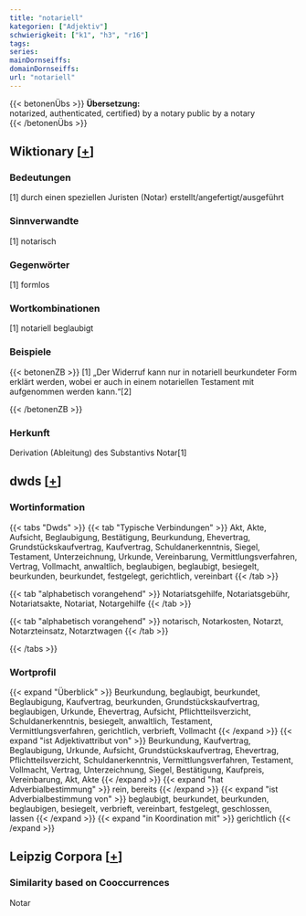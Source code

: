 ```yaml
---
title: "notariell"
kategorien: ["Adjektiv"]
schwierigkeit: ["k1", "h3", "r16"]
tags:
series:
mainDornseiffs:
domainDornseiffs:
url: "notariell"
---
```


{{< betonenÜbs >}}
**Übersetzung:**  
notarized, authenticated, certified) by a notary public by a notary  
{{< /betonenÜbs >}}

## Wiktionary [[+](https://de.wiktionary.org/wiki/notariell)]

### Bedeutungen
[1] durch einen speziellen Juristen (Notar) erstellt/angefertigt/ausgeführt  

### Sinnverwandte
[1] notarisch  

### Gegenwörter
[1] formlos  

### Wortkombinationen
[1] notariell beglaubigt  

### Beispiele
{{< betonenZB >}}
[1] „Der Widerruf kann nur in notariell beurkundeter Form erklärt werden, wobei er auch in einem notariellen Testament mit aufgenommen werden kann.“[2]  

{{< /betonenZB >}}
### Herkunft
Derivation (Ableitung) des Substantivs Notar[1]  



## dwds [[+](https://www.dwds.de/wb/notariell)]

### Wortinformation
{{< tabs "Dwds" >}}
{{< tab "Typische Verbindungen" >}}
Akt, Akte, Aufsicht, Beglaubigung, Bestätigung, Beurkundung, Ehevertrag, Grundstückskaufvertrag, Kaufvertrag, Schuldanerkenntnis, Siegel, Testament, Unterzeichnung, Urkunde, Vereinbarung, Vermittlungsverfahren, Vertrag, Vollmacht, anwaltlich, beglaubigen, beglaubigt, besiegelt, beurkunden, beurkundet, festgelegt, gerichtlich, vereinbart
{{< /tab >}}

{{< tab "alphabetisch vorangehend" >}}
Notariatsgehilfe, Notariatsgebühr, Notariatsakte, Notariat, Notargehilfe
{{< /tab >}}

{{< tab "alphabetisch vorangehend" >}}
notarisch, Notarkosten, Notarzt, Notarzteinsatz, Notarztwagen
{{< /tab >}}

{{< /tabs >}}

### Wortprofil
{{< expand "Überblick" >}} Beurkundung, beglaubigt, beurkundet, Beglaubigung, Kaufvertrag, beurkunden, Grundstückskaufvertrag, beglaubigen, Urkunde, Ehevertrag, Aufsicht, Pflichtteilsverzicht, Schuldanerkenntnis, besiegelt, anwaltlich, Testament, Vermittlungsverfahren, gerichtlich, verbrieft, Vollmacht {{< /expand >}}
{{< expand "ist Adjektivattribut von" >}} Beurkundung, Kaufvertrag, Beglaubigung, Urkunde, Aufsicht, Grundstückskaufvertrag, Ehevertrag, Pflichtteilsverzicht, Schuldanerkenntnis, Vermittlungsverfahren, Testament, Vollmacht, Vertrag, Unterzeichnung, Siegel, Bestätigung, Kaufpreis, Vereinbarung, Akt, Akte {{< /expand >}}
{{< expand "hat Adverbialbestimmung" >}} rein, bereits {{< /expand >}}
{{< expand "ist Adverbialbestimmung von" >}} beglaubigt, beurkundet, beurkunden, beglaubigen, besiegelt, verbrieft, vereinbart, festgelegt, geschlossen, lassen {{< /expand >}}
{{< expand "in Koordination mit" >}} gerichtlich {{< /expand >}}

## Leipzig Corpora [[+](https://corpora.uni-leipzig.de/en/res?word=notariell&corpusId=deu_newscrawl-public_2018)]


### Similarity based on Cooccurrences
Notar

